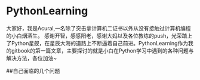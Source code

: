 # PythonLearning 
大家好，我是Acural,一名除了突击拿计算机二证书以外从没有接触过计算机编程的小白烟酒生。 感谢开智，感感阳老，感谢大妈以及各位教练的push，光荣踏上了Python星舰，在星辰大海的道路上不断逼着自己前进。PythonLearning作为我的gitbook的第一篇文章，主要探讨的就是小白在Python学习中遇到的各种问题与解决方法，各位加油~

##自己面临的几个问题
